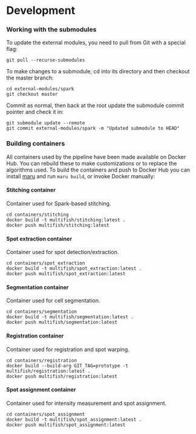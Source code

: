# Development

### Working with the submodules

To update the external modules, you need to pull from Git with a special flag:

    git pull --recurse-submodules

To make changes to a submodule, cd into its directory and then checkout the master branch:
    
    cd external-modules/spark 
    git checkout master

Commit as normal, then back at the root update the submodule commit pointer and check it in:

    git submodule update --remote
    git commit external-modules/spark -m "Updated submodule to HEAD"

### Building containers

All containers used by the pipeline have been made available on Docker Hub. You can rebuild these to make customizations or to replace the algorithms used. To build the containers and push to Docker Hub you can install [maru](https://github.com/JaneliaSciComp/maru) and run `maru build`, or invoke Docker manually:

#### Stitching container
Container used for Spark-based stitching.

    cd containers/stitching
    docker build -t multifish/stitching:latest .
    docker push multifish/stitching:latest

#### Spot extraction container
Container used for spot detection/extraction.

    cd containers/spot_extraction
    docker build -t multifish/spot_extraction:latest .
    docker push multifish/spot_extraction:latest

#### Segmentation container
Container used for cell segmentation.

    cd containers/segmentation
    docker build -t multifish/segmentation:latest .
    docker push multifish/segmentation:latest

#### Registration container
Container used for registration and spot warping.

    cd containers/registration
    docker build --build-arg GIT_TAG=prototype -t multifish/registration:latest .
    docker push multifish/registration:latest

#### Spot assignment container
Container used for intensity measurement and spot assignment.

    cd containers/spot_assignment
    docker build -t multifish/spot_assignment:latest .
    docker push multifish/spot_assignment:latest
